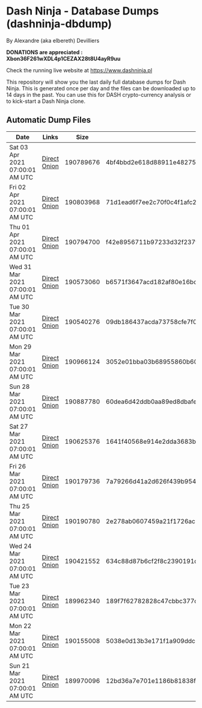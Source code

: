 # Dash Ninja - Database Dumps (dashninja-dbdump)
By Alexandre (aka elbereth) Devilliers

**DONATIONS are appreciated : Xbon36F261wXDL4p1CEZAX28t8U4ayR9uu**

Check the running live website at https://www.dashninja.pl

This repository will show you the last daily full database dumps for Dash Ninja. This is generated once per day and the files can be downloaded up to 14 days in the past.
You can use this for DASH crypto-currency analysis or to kick-start a Dash Ninja clone.


## Automatic Dump Files
| Date | Links | Size | SHA256 |
|--|--|--|--|
| Sat 03 Apr 2021 07:00:01 AM UTC | [Direct](https://oshi.at/LxJPrC) [Onion](http://oshiatwowvdbshka.onion/LxJPrC) | 190789676 | 4bf4bbd2e618d88911e48275df18873a6acabe3669c3f9920c411074c661c571 | 
| Fri 02 Apr 2021 07:00:01 AM UTC | [Direct](https://oshi.at/ftkmMU) [Onion](http://oshiatwowvdbshka.onion/ftkmMU) | 190803968 | 71d1ead6f7ee2c70f0c4f1afc2505fb77db2feebc9a6aa01d18d69cb83e44484 | 
| Thu 01 Apr 2021 07:00:01 AM UTC | [Direct](https://oshi.at/CqJGhV) [Onion](http://oshiatwowvdbshka.onion/CqJGhV) | 190794700 | f42e8956711b97233d32f237f3aa30d7905236397f3d5bf3c227bc671f824e0d | 
| Wed 31 Mar 2021 07:00:01 AM UTC | [Direct](https://oshi.at/wpPgTp) [Onion](http://oshiatwowvdbshka.onion/wpPgTp) | 190573060 | b6571f3647acd182af80e16bc29b46dc6e8d2d0c28692d940a07ccb68599542c | 
| Tue 30 Mar 2021 07:00:01 AM UTC | [Direct](https://oshi.at/HZjXjq) [Onion](http://oshiatwowvdbshka.onion/HZjXjq) | 190540276 | 09db186437acda73758cfe7f07f2ca5879a9944cb23245b0481354c29df0de85 | 
| Mon 29 Mar 2021 07:00:01 AM UTC | [Direct](https://oshi.at/gPBndb) [Onion](http://oshiatwowvdbshka.onion/gPBndb) | 190966124 | 3052e01bba03b68955860b6024ca86b679527d002fcd829d656e8cbf3fbe7563 | 
| Sun 28 Mar 2021 07:00:01 AM UTC | [Direct](https://oshi.at/xsNUSi) [Onion](http://oshiatwowvdbshka.onion/xsNUSi) | 190887780 | 60dea6d42ddb0aa89ed8dbafebd27caeaf6f8a3fd269ee5911a6054c7681f4f1 | 
| Sat 27 Mar 2021 07:00:01 AM UTC | [Direct](https://oshi.at/faNSAR) [Onion](http://oshiatwowvdbshka.onion/faNSAR) | 190625376 | 1641f40568e914e2dda3683b895f6b67092e1f145b2a120c9d926afa01df0159 | 
| Fri 26 Mar 2021 07:00:01 AM UTC | [Direct](https://oshi.at/BYnmWF) [Onion](http://oshiatwowvdbshka.onion/BYnmWF) | 190179736 | 7a79266d41a2d626f439b954924d4823c51cffa406df02266a4647352829f07f | 
| Thu 25 Mar 2021 07:00:01 AM UTC | [Direct](https://oshi.at/ohLcMP) [Onion](http://oshiatwowvdbshka.onion/ohLcMP) | 190190780 | 2e278ab0607459a21f1726ac58d79d0671d0e3f732b2f864193461e9628f88cb | 
| Wed 24 Mar 2021 07:00:01 AM UTC | [Direct](https://oshi.at/kJovDk) [Onion](http://oshiatwowvdbshka.onion/kJovDk) | 190421552 | 634c88d87b6cf2f8c2390191ddeaf72d5a3a0a38dee3e30d869df6bb0d90b2ea | 
| Tue 23 Mar 2021 07:00:01 AM UTC | [Direct](https://oshi.at/eHsWoX) [Onion](http://oshiatwowvdbshka.onion/eHsWoX) | 189962340 | 189f7f62782828c47cbbc377c19a1d8b5508dd9bf4654157e60f5da61a05d7e6 | 
| Mon 22 Mar 2021 07:00:01 AM UTC | [Direct](https://oshi.at/oTsRvE) [Onion](http://oshiatwowvdbshka.onion/oTsRvE) | 190155008 | 5038e0d13b3e171f1a909ddc0580ec1cf66d4b2e93d40b29259488b4523c39a1 | 
| Sun 21 Mar 2021 07:00:01 AM UTC | [Direct](https://oshi.at/kJmkFB) [Onion](http://oshiatwowvdbshka.onion/kJmkFB) | 189970096 | 12bd36a7e701e1186b81838f94e4cb1d5b6b07370c5af9f43215f45129df9556 | 
